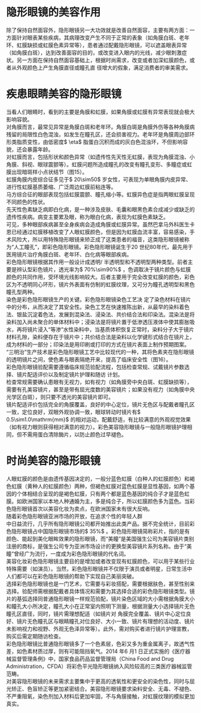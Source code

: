 # 隐形眼镜的美容作用  
除了保持自然面容外，隐形眼镜另一大功效就是改善自然面容，主要有两方面：一方面针对眼表某些疾病，其病理改变产生不同于正常的表象（如角膜白斑、老年环、虹膜缺损或虹膜色素异常等），患者通过配戴隐形眼镜，可以遮盖眼表异常（如角膜白斑），达到改善面容的目的，或改变进入眼内的光线，减少眼刺激症状。另一方面在保持自然面容基础上，根据时尚需求，改变或者加深虹膜颜色，或者从外观颜色上产生角膜直径或瞳孔直 径增大的假象，满足消费者的审美需求。  
#  疾患眼睛美容的隐形眼镜  
当看人们眼睛时，看到的主要是角膜和虹膜，如果角膜或虹膜有异常表现就会极大影响容貌。  
对角膜而言，最常见异常是角膜白斑和老年环。角膜白斑是角膜外伤等各种角膜病残留的局限性白色混浊，如发生在瞳孔区，还会损害视力。老年环是角膜周边部环形类脂质变性，由低密度$ \eta$  脂蛋白沉积而成的灰白色混浊环，不但影响容貌，还会暴露年龄。  
对虹膜而言，包括形状和颜色异常（如遗传性先天性无虹膜，表现为角膜混浊、小角膜、斜视、眼球震颤等）。虹膜问题所造成瞳孔的改变有瞳孔变形、多瞳症或虹膜出现暗斑样小点状结节（图15）。  
虹膜角膜内皮综合征多见于$ 20\sim50$  岁女性，可表现为单眼角膜内皮异常、进行性虹膜基质萎缩、广泛周边虹膜前粘连等。  
马方综合征的眼部表现包括虹膜震颤、瞳孔缩小等。虹膜异色症是指两眼虹膜呈现不同颜色的性状。  
先天性色素缺乏病即白化病，是一种涉及皮肤、毛囊和眼黑色素合成减少或缺乏的遗传性疾病。病变主要累及眼，称为眼白化病，表现为虹膜色素缺乏。  
可见，多种眼部疾病甚至全身疾病会造成角膜或虹膜异常。虽然巴拿马外科医生卡恩已经通过虹膜移植改变了人眼虹膜颜色，但是因为虹膜血流丰富，容易感染，手术风险大，所以用特殊隐形眼镜来矫正成了这类患者的福音，这类隐形眼镜被称为“人工瞳孔”，即彩色隐形眼镜。彩色隐形眼镜诞生于20 世纪80年代，最先用于医用镜片治疗角膜白斑、老年环、白化病等眼部疾病。  
彩色隐形眼镜根据其作用一般设计成透明/ 半透明型和不透明型两种类型。前者主要是辨认型彩色镜片，透光率为$ 70\%\sim90\%$ ，色调取决于镜片颜色与虹膜颜色的共同作用，受环境光线影响较大。后者主要用于完全改变虹膜的颜色，彩色区为不透明同心环形，镜片外表面有仿制的虹膜纹理，又可分为瞳孔透明型和黑色瞳孔型两种。  
染色是彩色隐形眼镜生产的关键。彩色隐形眼镜染色工艺决 定了染色材料在镜片中的分布，从而决定了其安全性。染色工艺在快速推陈出新，从最早的染料着色法、银盐沉淀着色法，发展到混染法、浸染法、共价结合法和印染法。混染法是将染料加入尚未聚合的单体材料中；浸染法是将镜片置于低渗透压液体中使其膨胀吸水，再将镜片浸入“等渗”水性染料中，当基质体积恢复正常时，染料分子大于镜片材料孔隙，染料便存在于镜片中；共价结合法是染料以化学键形式结合在镜片上，成为材料的一部分；印染法是用印刷或打印的方式在镜片表面上制作预期图案。  
“三明治”生产技术是彩色隐形眼镜工艺中比较现代的一种，其将色素夹在隐形眼镜的透明镜片之间，使色素与眼表隔绝开来，提高了临床安全性（图16）。  
彩色隐形眼镜验配需要遵循临床规范验配流程，包括检查常规、试戴镜片参数选择、镜片配适评价以及制定镜片护理和随访 计划。  
检查常规需要确认患眼有无视力，如有视力（如角膜旁中央白斑、虹膜缺损等），需要有孔美容镜片，甚至是带有屈光度数的美容镜片；如果没有视力（如角膜中央光学区白斑），则只要不透光的美容镜片即可。  
镜片配适评价包括完全的角膜覆盖，良好的中心定位，镜片无色区与配戴者瞳孔区一致，定位良好，双眼外观协调一致，眼球转动时镜片有$ 0.5\sim1.0\mathrm{mm}$     的相对运动，配戴舒适，有比较满意的外观视觉效果（如有视力眼则获得相对满意的视力）。彩色美容隐形眼镜与一般隐形眼镜护理相同，但不需用蛋白清除酶片，以防止颜色过早褪色。  
#  时尚美容的隐形眼镜  
人眼虹膜的颜色是由遗传基因决定的，一般分蓝色虹膜（白种人的虹膜颜色）和褐色虹膜（黄种人的虹膜颜色）两种，但褐色虹膜对蓝色虹膜是显性基因，如两个基因的个体相结合呈现的是褐色虹膜，只有两个都是蓝色基因的纯合子才是蓝色虹膜。如欧洲国家以本地人种通婚为主，多是纯合子，所以虹膜颜色多为蓝色。当彩色隐形眼镜首次以美容化妆为卖点，在欧洲国家未有很大反响。  
随着彩色隐形眼镜亚洲市场的开放，在追求个性的年轻人群  
中日益流行，几乎所有隐形眼镜公司都开始推出此类产品。据不完全统计，目前彩色隐形眼镜占中国隐形眼镜市场的$ 35\%$ 。彩色隐形眼镜简称彩片，指的是有颜色、能起到美化眼眸效果的隐形眼镜，而“美瞳”是美国强生公司为美容镜片类别注册的商标，是强生公司专为亚洲市场设计的更换型美容镜片系列名称。由于“美瞳”曾经广为流行，一度成为彩色隐形眼镜的代名词。  
美容化妆彩色隐形眼镜主要目的是增加或者改变现有虹膜颜色，可以用于某些行业特殊需要（如演员）。当然，彩色隐形眼镜并不仅限于演员或者明星，日常生活中人们都可以在彩色隐形眼镜的帮助下实现自己美丽突破。  
选择彩色隐形眼镜也是一门艺术，它需要与彩妆搭配，需要根据肤色，甚至性别来选择。验配师需根据配戴者具体情况和需要为其选择合适的彩色隐形眼镜类型。镜片的基弧选择同普通隐形眼镜一样规范验配，镜片染色区域的大小需根据角膜大小和瞳孔大小所决定，瞳孔大小在正常室内照明下测量，根据测量大小选择镜片无色瞳孔区直径，同时，镜片需理想配适（如镜片对 角膜完全覆盖、镜片中心定位良好、镜片无色瞳孔区与眼睛瞳孔对位良好、大小一致、镜片有理想的活动度、镜片未影响视力和视野、外观无色泽异常等）。此外，需对购买者进行镜片护理宣教，购买后需定期随访检查。  
彩色隐形眼镜比普通隐形眼镜多了一个色素层，色彩又多为重金属离子，故透气性差，如色素材质过厚，则有可能阻挡氧气。2014 年6 月1 日正式实施的《医疗器械监督管理条例》中，国家食品药品监督管理局（China Food and Drug Administration，CFDA）将彩色平光隐形眼镜纳入风险较高的三类医疗器械监管范畴。  
对美容隐形眼镜的未来需求主要集中于更高的透氧性和更安全的染色性，同时与屈光矫正、色盲矫正等更加紧密结合。美容隐形眼镜要求染料安全、无毒、不褪色、不严重阻氧，染色剂加入材料后更加牢固，不与角膜接触，对虹膜纹理的模拟更加 真实。  